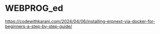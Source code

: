 # WEBPROG_ed
https://codewithkarani.com/2024/04/06/installing-erpnext-via-docker-for-beginners-a-step-by-step-guide/
